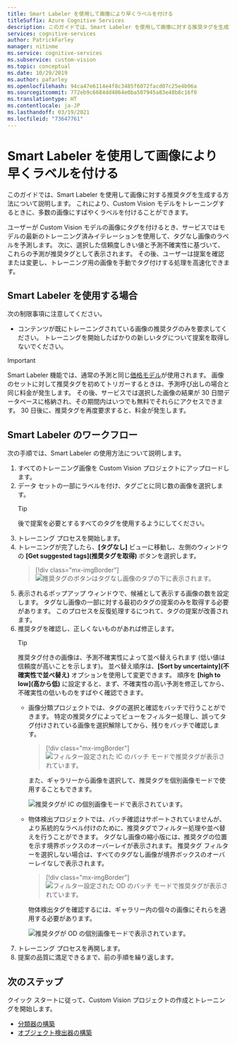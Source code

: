 ```yaml
---
title: Smart Labeler を使用して画像により早くラベルを付ける
titleSuffix: Azure Cognitive Services
description: このガイドでは、Smart Labeler を使用して画像に対する推奨タグを生成する方法について説明します。 これにより、Custom Vision モデルをトレーニングするときに、多数の画像にすばやくラベルを付けることができます。
services: cognitive-services
author: PatrickFarley
manager: nitinme
ms.service: cognitive-services
ms.subservice: custom-vision
ms.topic: conceptual
ms.date: 10/29/2019
ms.author: pafarley
ms.openlocfilehash: 94ca47e6114e4f8c3485f6072facd07c25e4b96a
ms.sourcegitcommit: 772eb9c6684dd4864e0ba507945a83e48b8c16f0
ms.translationtype: HT
ms.contentlocale: ja-JP
ms.lasthandoff: 03/19/2021
ms.locfileid: "73647761"
---
```

# <a name="label-images-faster-with-smart-labeler"></a>Smart Labeler を使用して画像により早くラベルを付ける

このガイドでは、Smart Labeler を使用して画像に対する推奨タグを生成する方法について説明します。 これにより、Custom Vision モデルをトレーニングするときに、多数の画像にすばやくラベルを付けることができます。

ユーザーが Custom Vision モデルの画像にタグを付けるとき、サービスではモデルの最新のトレーニング済みイテレーションを使用して、タグなし画像のラベルを予測します。 次に、選択した信頼度しきい値と予測不確実性に基づいて、これらの予測が推奨タグとして表示されます。 その後、ユーザーは提案を確認または変更し、トレーニング用の画像を手動でタグ付けする処理を高速化できます。

## <a name="when-to-use-smart-labeler"></a>Smart Labeler を使用する場合

次の制限事項に注意してください。

* コンテンツが既にトレーニングされている画像の推奨タグのみを要求してください。 トレーニングを開始したばかりの新しいタグについて提案を取得しないでください。

> [!IMPORTANT]
> Smart Labeler 機能では、通常の予測と同じ[価格モデル](https://azure.microsoft.com/pricing/details/cognitive-services/custom-vision-service/)が使用されます。 画像のセットに対して推奨タグを初めてトリガーするときは、予測呼び出しの場合と同じ料金が発生します。 その後、サービスでは選択した画像の結果が 30 日間データベースに格納され、その期間内はいつでも無料でそれらにアクセスできます。 30 日後に、推奨タグを再度要求すると、料金が発生します。

## <a name="smart-labeler-workflow"></a>Smart Labeler のワークフロー

次の手順では、Smart Labeler の使用方法について説明します。

1. すべてのトレーニング画像を Custom Vision プロジェクトにアップロードします。
1. データ セットの一部にラベルを付け、タグごとに同じ数の画像を選択します。
    > [!TIP]
    > 後で提案を必要とするすべてのタグを使用するようにしてください。
1. トレーニング プロセスを開始します。
1. トレーニングが完了したら、**[タグなし]** ビューに移動し、左側のウィンドウの **[Get suggested tags]\(推奨タグを取得\)** ボタンを選択します。
    > [!div class="mx-imgBorder"]
    > ![推奨タグのボタンはタグなし画像のタブの下に表示されます。](./media/suggested-tags/suggested-tags-button.png)
1. 表示されるポップアップ ウィンドウで、候補として表示する画像の数を設定します。 タグなし画像の一部に対する最初のタグの提案のみを取得する必要があります。 このプロセスを反復処理するにつれて、タグの提案が改善されます。
1. 推奨タグを確認し、正しくないものがあれば修正します。
    > [!TIP]
    > 推奨タグ付きの画像は、予測不確実性によって並べ替えられます (低い値は信頼度が高いことを示します)。 並べ替え順序は、**[Sort by uncertainty]\(不確実性で並べ替え\)** オプションを使用して変更できます。 順序を **[high to low]\(高から低\)** に設定すると、まず、不確実性の高い予測を修正してから、不確実性の低いものをすばやく確認できます。
    * 画像分類プロジェクトでは、タグの選択と確認をバッチで行うことができます。 特定の推奨タグによってビューをフィルター処理し、誤ってタグ付けされている画像を選択解除してから、残りをバッチで確認します。
        > [!div class="mx-imgBorder"]
        > ![フィルター設定された IC のバッチ モードで推奨タグが表示されています。](./media/suggested-tags/ic-batch-mode.png)

        また、ギャラリーから画像を選択して、推奨タグを個別画像モードで使用することもできます。

        ![推奨タグが IC の個別画像モードで表示されています。](./media/suggested-tags/ic-individual-image-mode.png)
    * 物体検出プロジェクトでは、バッチ確認はサポートされていませんが、より系統的なラベル付けのために、推奨タグでフィルター処理や並べ替えを行うことができます。 タグなし画像の縮小版には、推奨タグの位置を示す境界ボックスのオーバーレイが表示されます。 推奨タグ フィルターを選択しない場合は、すべてのタグなし画像が境界ボックスのオーバーレイなしで表示されます。
        > [!div class="mx-imgBorder"]
        > ![フィルター設定された OD のバッチ モードで推奨タグが表示されています。](./media/suggested-tags/od-batch-mode.png)

        物体検出タグを確認するには、ギャラリー内の個々の画像にそれらを適用する必要があります。

        ![推奨タグが OD の個別画像モードで表示されています。](./media/suggested-tags/od-individual-image-mode.png)
1. トレーニング プロセスを再開します。
1. 提案の品質に満足できるまで、前の手順を繰り返します。

## <a name="next-steps"></a>次のステップ

クイック スタートに従って、Custom Vision プロジェクトの作成とトレーニングを開始します。

* [分類器の構築](getting-started-build-a-classifier.md)
* [オブジェクト検出器の構築](get-started-build-detector.md)